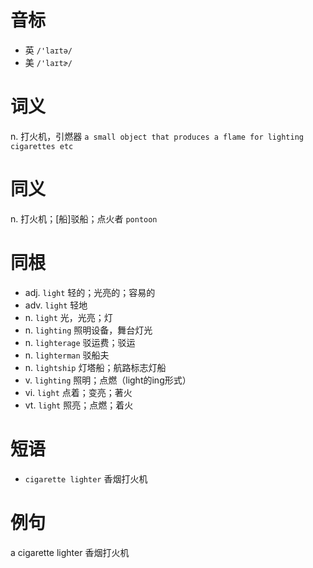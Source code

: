# 音标

- 英 `/'laɪtə/`
- 美 `/'laɪtɚ/`

# 词义

n. 打火机，引燃器
`a small object that produces a flame for lighting cigarettes etc`

# 同义

n. 打火机；[船]驳船；点火者
`pontoon`

# 同根

- adj. `light` 轻的；光亮的；容易的
- adv. `light` 轻地
- n. `light` 光，光亮；灯
- n. `lighting` 照明设备，舞台灯光
- n. `lighterage` 驳运费；驳运
- n. `lighterman` 驳船夫
- n. `lightship` 灯塔船；航路标志灯船
- v. `lighting` 照明；点燃（light的ing形式）
- vi. `light` 点着；变亮；著火
- vt. `light` 照亮；点燃；着火

# 短语

- `cigarette lighter` 香烟打火机

# 例句

a cigarette lighter
香烟打火机


